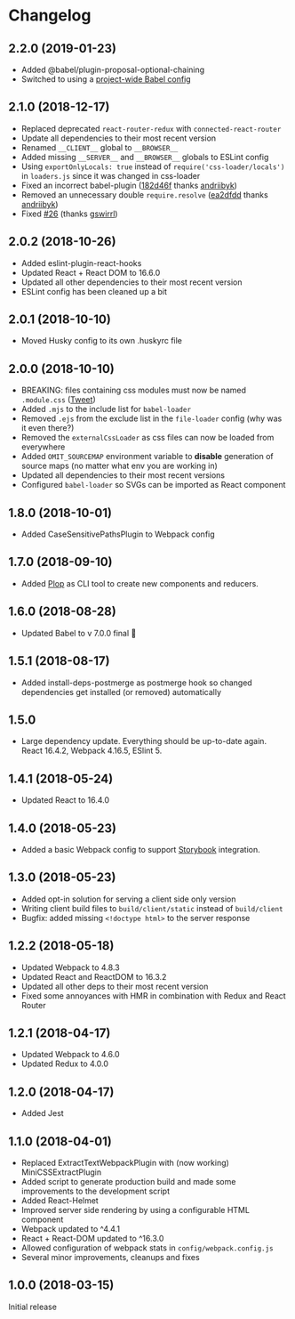 # Changelog

## 2.2.0 (2019-01-23)

-   Added @babel/plugin-proposal-optional-chaining
-   Switched to using a [project-wide Babel config](https://babeljs.io/docs/en/config-files#project-wide-configuration)

## 2.1.0 (2018-12-17)

-   Replaced deprecated `react-router-redux` with `connected-react-router`
-   Update all dependencies to their most recent version
-   Renamed `__CLIENT__` global to `__BROWSER__`
-   Added missing `__SERVER__` and `__BROWSER__` globals to ESLint config
-   Using `exportOnlyLocals: true` instead of `require('css-loader/locals')` in `loaders.js` since it was changed in css-loader
-   Fixed an incorrect babel-plugin ([182d46f](https://github.com/manuelbieh/react-ssr-setup/commit/182d46fc344c9687315acb06adf2aa209c6ba0dd) thanks [andriibyk](https://github.com/andriibyk))
-   Removed an unnecessary double `require.resolve` ([ea2dfdd](https://github.com/manuelbieh/react-ssr-setup/commit/ea2dfdd84acd2b005ccef40000708275f388b4e6) thanks [andriibyk](https://github.com/andriibyk))
-   Fixed [#26](https://github.com/manuelbieh/react-ssr-setup/issues/26) (thanks [gswirrl](https://github.com/gswirrl))

## 2.0.2 (2018-10-26)

-   Added eslint-plugin-react-hooks
-   Updated React + React DOM to 16.6.0
-   Updated all other dependencies to their most recent version
-   ESLint config has been cleaned up a bit

## 2.0.1 (2018-10-10)

-   Moved Husky config to its own .huskyrc file

## 2.0.0 (2018-10-10)

-   BREAKING: files containing css modules must now be named `.module.css` ([Tweet](https://twitter.com/ManuelBieh/status/1048186009178050560))
-   Added `.mjs` to the include list for `babel-loader`
-   Removed `.ejs` from the exclude list in the `file-loader` config (why was it even there?)
-   Removed the `externalCssLoader` as css files can now be loaded from everywhere
-   Added `OMIT_SOURCEMAP` environment variable to **disable** generation of source maps (no matter what env you are working in)
-   Updated all dependencies to their most recent versions
-   Configured `babel-loader` so SVGs can be imported as React component

## 1.8.0 (2018-10-01)

-   Added CaseSensitivePathsPlugin to Webpack config

## 1.7.0 (2018-09-10)

-   Added [Plop](https://plopjs.com/) as CLI tool to create new components and reducers.

## 1.6.0 (2018-08-28)

-   Updated Babel to v 7.0.0 final 🎉

## 1.5.1 (2018-08-17)

-   Added install-deps-postmerge as postmerge hook so changed dependencies get installed (or removed) automatically

## 1.5.0

-   Large dependency update. Everything should be up-to-date again. React 16.4.2, Webpack 4.16.5, ESlint 5.

## 1.4.1 (2018-05-24)

-   Updated React to 16.4.0

## 1.4.0 (2018-05-23)

-   Added a basic Webpack config to support [Storybook](https://storybook.js.org/) integration.

## 1.3.0 (2018-05-23)

-   Added opt-in solution for serving a client side only version
-   Writing client build files to `build/client/static` instead of `build/client`
-   Bugfix: added missing `<!doctype html>` to the server response

## 1.2.2 (2018-05-18)

-   Updated Webpack to 4.8.3
-   Updated React and ReactDOM to 16.3.2
-   Updated all other deps to their most recent version
-   Fixed some annoyances with HMR in combination with Redux and React Router

## 1.2.1 (2018-04-17)

-   Updated Webpack to 4.6.0
-   Updated Redux to 4.0.0

## 1.2.0 (2018-04-17)

-   Added Jest

## 1.1.0 (2018-04-01)

-   Replaced ExtractTextWebpackPlugin with (now working) MiniCSSExtractPlugin
-   Added script to generate production build and made some improvements to the development script
-   Added React-Helmet
-   Improved server side rendering by using a configurable HTML component
-   Webpack updated to ^4.4.1
-   React + React-DOM updated to ^16.3.0
-   Allowed configuration of webpack stats in `config/webpack.config.js`
-   Several minor improvements, cleanups and fixes

## 1.0.0 (2018-03-15)

Initial release
